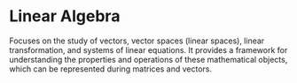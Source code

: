 # Linear Algebra

Focuses on the study of vectors, vector spaces (linear spaces), linear transformation, and systems of linear equations. It provides a framework for understanding the properties and operations of these mathematical objects, which can be represented during matrices and vectors. 